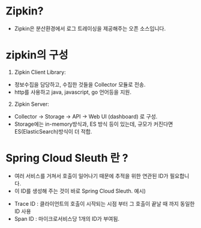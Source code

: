 # Zipkin?
- Zipkin은 분산환경에서 로그 트레이싱을 제공해주는 오픈 소스입니다.

# zipkin의 구성 
1) Zipkin Client Library: 
- 정보수집을 담당하고, 수집한 것들을 Collector 모듈로 전송. 
- http를 사용하고 java, javascript, go 언어등을 지원.
2) Zipkin Server: 
- Collector -> Storage -> API -> Web UI (dashboard) 로 구성.
- Storage에는 in-memory방식과, ES 방식 등이 있는데, 규모가 커진다면 ES(ElasticSearch)방식이 더 적합.

# Spring Cloud Sleuth 란 ?
- 여러 서비스를 거쳐서 호출이 일어나기 때문에 추적을 위한 연관된 ID가 필요합니다.
- 이 ID를 생성해 주는 것이 바로 Spring Cloud Sleuth.
예시)
* Trace ID : 클라이언트의 호출이 시작되는 시점 부터 그 호출이 끝날 때 까지 동일한 ID 사용
* Span ID : 마이크로서비스당 1개의 ID가 부여됨.

 
